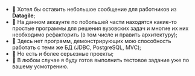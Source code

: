 - 👋 Хотел бы оставить небольшое сообщение для работников из <b>Datagile</b>;
- 👀 На данном аккаунте по побольшей части находятся какие-то простые программы для решения вузовских задач и многие их них необходимо рефакторить (в том числе и править архитектуру);
- 👀 Здесь нет программ, демонстрирующих мою способность работать с теми же БД (JDBC, PostgreSQL, MVC);
- 👀 Но есть и более серьезные проекты;
- 👀 В любом случае я буду готов выполнить тестовое задание уже по вашему усмотрению.
<!---
dmitrirazumov/dmitrirazumov is a ✨ special ✨ repository because its `README.md` (this file) appears on your GitHub profile.
You can click the Preview link to take a look at your changes.
--->
